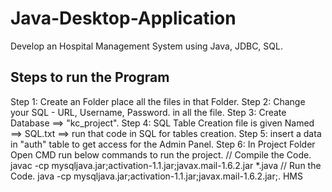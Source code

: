 # Java-Desktop-Application
Develop an Hospital Management System using Java, JDBC, SQL.

## Steps to run the Program
Step 1: Create an Folder place all the files in that Folder.
Step 2: Change your SQL - URL, Username, Password. in all the file.
Step 3: Create Database ==> "kc_project".
Step 4: SQL Table Creation file is given Named ==> SQL.txt ==> run that code in SQL for tables creation.
Step 5: insert a data in "auth" table to get access for the Admin Panel.
Step 6: In Project Folder Open CMD run below commands to run the project.
        // Compile the Code.
        javac -cp mysqljava.jar;activation-1.1.jar;javax.mail-1.6.2.jar *.java
        // Run the Code.
        java -cp mysqljava.jar;activation-1.1.jar;javax.mail-1.6.2.jar;. HMS
        


